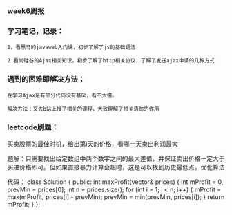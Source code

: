 ###  week6周报

### 学习笔记，记录：

    1，看黑马的javaweb入门课，初步了解了js的基础语法

    2.看尚硅谷的Ajax相关知识，初步了解了http相关协议，了解了发送ajax申请的几种方式

### 遇到的困难即解决方法；

    在学习Ajax是有部分代码没有基础，看不太懂。

    解决方法：又去b站上搜了相关的课程，大致理解了相关语句的作用


###  leetcode刷题：

买卖股票的最佳时机，给出第i天的价格，看哪一天卖出利润最大

题解：只需要找出给定数组中两个数字之间的最大差值，并保证卖出价格一定大于买进价格即可。但如果直接暴力计算会超时，这是可以找到历史最低点，优化算法

代码：
class Solution {
public:
    int maxProfit(vector<int>& prices) {
        int mProfit = 0, prevMin = prices[0];
        int n = prices.size();
        for (int i = 1; i < n; i++) {
            mProfit = max(mProfit, prices[i] - prevMin);
            prevMin = min(prevMin, prices[i]);
        }
        return mProfit;
    }
};

